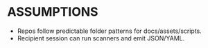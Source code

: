 # ASSUMPTIONS
- Repos follow predictable folder patterns for docs/assets/scripts.
- Recipient session can run scanners and emit JSON/YAML.
